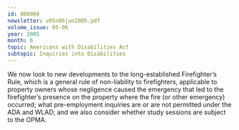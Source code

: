 ```yaml
---
id: 000068
newsletter: v05n06jun2005.pdf
volume_issue: 05-06
year: 2005
month: 6
topic: Americans with Disabilities Act
subtopic: Inquiries into Disabilities
---
```


We now look to new developments to the long-established Firefighter’s Rule, which is a general rule of non-liability to firefighters, applicable to property owners whose negligence caused the emergency that led to the firefighter’s presence on the property where the fire (or other emergency) occurred; what pre-employment inquiries are or are not permitted under the ADA and WLAD; and we also consider whether study sessions are subject to the OPMA.